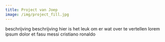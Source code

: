 ```yaml
---
title: Project van Joep
image: /img/project_fill.jpg
---
```


beschrijving beschrijving hier is het leuk om er wat over te vertellen lorem ipsum dolor et fasu messi cristiano ronaldo 
